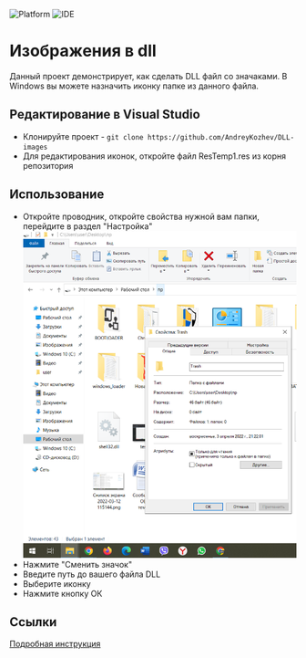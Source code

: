 ![Platform](https://img.shields.io/badge/Platform-Windows-blue "")
![IDE](https://img.shields.io/badge/IDE-Visual%20Stidio-brightgreen "")
# Изображения в dll
Данный проект демонстрирует, как сделать DLL файл со значаками. В Windows вы можете назначить иконку папке из данного файла.
## Редактирование в Visual Studio
+ Клонируйте проект - `git clone https://github.com/AndreyKozhev/DLL-images`
+ Для редактирования иконок, откройте файл ResTemp1.res из корня репозитория
## Использование
+ Откройте проводник, откройте свойства нужной вам папки, перейдите в раздел "Настройка"
![Скриншот](/screenshot-1.png "Свойства")
+ Нажмите "Сменить значок"
+ Введите путь до вашего файла DLL
+ Выберите иконку
+ Нажмите кнопку ОК
## Ссылки
[Подробная инструкция](http://developer.alexanderklimov.ru/dotnet/articles/iconlibrary.php)

